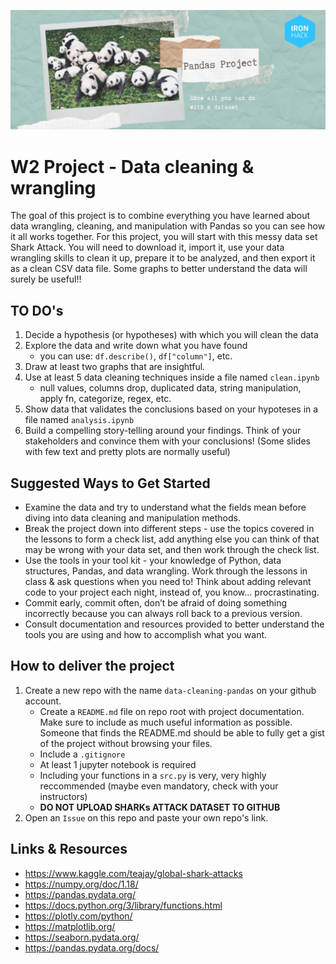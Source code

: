 ![portada](https://github.com/Ironhack-Data-Madrid-Enero-2021/w2-pandas-project/blob/master/images/portada.jpg)

# W2 Project - Data cleaning & wrangling

The goal of this project is to combine everything you have learned about data wrangling, cleaning, and manipulation with Pandas so you can see how it all works together. For this project, you will start with this messy data set Shark Attack. You will need to download it, import it, use your data wrangling skills to clean it up, prepare it to be analyzed, and then export it as a clean CSV data file. Some graphs to better understand the data will surely be useful!!

## TO DO's

1. Decide a hypothesis (or hypotheses) with which you will clean the data
2. Explore the data and write down what you have found
   - you can use: `df.describe()`, `df["column"]`, etc.
3. Draw at least two graphs that are insightful. 
4. Use at least 5 data cleaning techniques inside a file named `clean.ipynb`
   - null values, columns drop, duplicated data, string manipulation, apply fn, categorize, regex, etc.
5. Show data that validates the conclusions based on your hypoteses in a file named `analysis.ipynb`
6. Build a compelling story-telling around your findings. Think of your stakeholders and convince them with your conclusions! (Some slides with few text and pretty plots are normally useful)

## Suggested Ways to Get Started

- Examine the data and try to understand what the fields mean before diving into data cleaning and manipulation methods.
- Break the project down into different steps - use the topics covered in the lessons to form a check list, add anything else you can think of that may be wrong with your data set, and then work through the check list.
- Use the tools in your tool kit - your knowledge of Python, data structures, Pandas, and data wrangling.
  Work through the lessons in class & ask questions when you need to! Think about adding relevant code to your project each night, instead of, you know... procrastinating.
- Commit early, commit often, don’t be afraid of doing something incorrectly because you can always roll back to a previous version.
- Consult documentation and resources provided to better understand the tools you are using and how to accomplish what you want.

## How to deliver the project

1. Create a new repo with the name `data-cleaning-pandas` on your github account.
   - Create a `README.md` file on repo root with project documentation. Make sure to include as much useful information as possible. Someone that finds the README.md should be able to fully get a gist of the project without browsing your files.
   - Include a `.gitignore`
   - At least 1 jupyter notebook is required
   - Including your functions in a `src.py` is very, very highly reccommended (maybe even mandatory, check with your instructors)
   - **DO NOT UPLOAD SHARKs ATTACK DATASET TO GITHUB**
2. Open an `Issue` on this repo and paste your own repo's link.

## Links & Resources

- <https://www.kaggle.com/teajay/global-shark-attacks>
- <https://numpy.org/doc/1.18/>
- <https://pandas.pydata.org/>
- https://docs.python.org/3/library/functions.html
- https://plotly.com/python/
- https://matplotlib.org/
- https://seaborn.pydata.org/
- https://pandas.pydata.org/docs/
